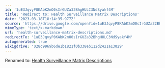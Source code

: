 ```yaml
---
id: '1uE3JqvyP8KAbK2mO0sIrGUZa32BhgHULC3NdSyakf4M'
title: 'Redirect to: Health Surveillance Matrix Descriptions'
date: '2023-03-18T18:14:35.977Z'
source: 'https://drive.google.com/open?id=1uE3JqvyP8KAbK2mO0sIrGUZa32BhgHULC3NdSyakf4M'
mimeType: 'text/x-markdown'
url: 'health-surveillance-matrix-descriptions.md'
redirectTo: '1uE3JqvyP8KAbK2mO0sIrGUZa32BhgHULC3NdSyakf4M'
autogenerated: true
wikigdrive: '028c9969b6de1b1821f0b338eb112d2421a13029'
---
```

Renamed to: [Health Surveillance Matrix Descriptions](health-surveillance-matrix-descriptions.md)
